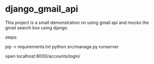 # django_gmail_api
This project is a small demonstration on using gmail api and mocks the gmail search box using django.

steps:

  pip -r requirements.txt
  python src/manage.py runserver
  
  open localhost:8000/accounts/login/
  
